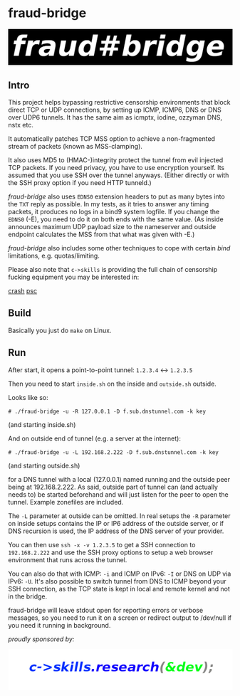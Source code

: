 fraud-bridge
============

<p align="center">
<img src="https://github.com/stealth/fraud-bridge/blob/master/fraud-bridge.jpg" />
</p>


Intro
-----

This project helps bypassing restrictive censorship environments that block
direct TCP or UDP connections, by setting up ICMP, ICMP6, DNS or DNS over UDP6
tunnels. It has the same aim as icmptx, iodine, ozzyman DNS, nstx etc.

It automatically patches TCP MSS option to achieve a non-fragmented stream
of packets (known as MSS-clamping).

It also uses MD5 to (HMAC-)integrity protect the tunnel
from evil injected TCP packets. If you need privacy, you have to use encryption
yourself. Its assumed that you use SSH over the tunnel anyways.
(Either directly or with the SSH proxy option if you need HTTP tunneld.)

*fraud-bridge* also uses `EDNS0` extension headers to put as many bytes into
the `TXT` reply as possible. In my tests, as it tries to answer any timing
packets, it produces no logs in a bind9 system logfile. If you change
the `EDNS0` (-E), you need to do it on both ends with the same value.
(As inside announces maximum UDP payload size to the nameserver and outside
endpoint calculates the MSS from that what was given with -E.)

*fraud-bridge* also includes some other techniques to cope with
certain *bind* limitations, e.g. quotas/limiting.

Please also note that `c->skills` is providing the full chain of
censorship fucking equipment you may be interested in:


[crash](https://github.com/stealth/crash)
[psc](https://github.com/stealth/psc)


Build
-----

Basically you just do `make` on Linux.


Run
---

After start, it opens a point-to-point tunnel: `1.2.3.4` <-> `1.2.3.5`

Then you need to start `inside.sh` on the inside and `outside.sh` outside.

Looks like so:

```
# ./fraud-bridge -u -R 127.0.0.1 -D f.sub.dnstunnel.com -k key
```
(and starting inside.sh)

And on outside end of tunnel (e.g. a server at the internet):
```
# ./fraud-bridge -u -L 192.168.2.222 -D f.sub.dnstunnel.com -k key
```
(and starting outside.sh)

for a DNS tunnel with a local (127.0.0.1) named running and
the outside peer being at 192.168.2.222. As said, outside part of
tunnel can (and actually needs to) be started beforehand and will just
listen for the peer to open the tunnel. Example zonefiles are included.

The `-L` parameter at outside can be omitted. In real setups the `-R` parameter
on inside setups contains the IP or IP6 address of the outside server, or if
DNS recursion is used, the IP address of the DNS server of your provider.

You can then use `ssh -x -v 1.2.3.5` to get a SSH connection to `192.168.2.222`
and use the SSH proxy options to setup a web browser environment that runs
across the tunnel.

You can also do that with ICMP: `-i` and ICMP on IPv6: `-I` or DNS on UDP via
IPv6: `-U`.
It's also possible to switch tunnel from DNS to ICMP beyond your SSH connection,
as the TCP state is kept in local and remote kernel and not in the bridge.

fraud-bridge will leave stdout open for reporting errors or verbose messages,
so you need to run it on a screen or redirect output to /dev/null if you need
it running in background.

*proudly sponsored by:*
<p align="center">
<a href="https://github.com/c-skills/welcome">
<img src="https://github.com/c-skills/welcome/blob/master/logo.jpg"/>
</a>
</p>

